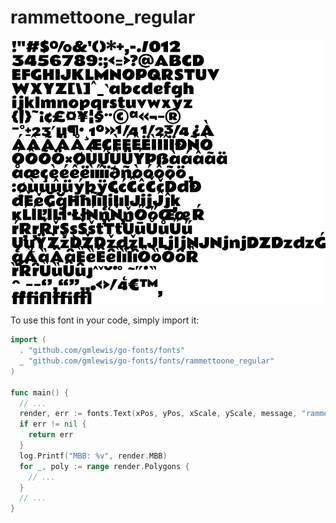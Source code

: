 # rammettoone_regular

![rammettoone_regular](rammettoone_regular.png)

To use this font in your code, simply import it:

```go
import (
  . "github.com/gmlewis/go-fonts/fonts"
  _ "github.com/gmlewis/go-fonts/fonts/rammettoone_regular"
)

func main() {
  // ...
  render, err := fonts.Text(xPos, yPos, xScale, yScale, message, "rammettoone_regular", Center)
  if err != nil {
    return err
  }
  log.Printf("MBB: %v", render.MBB)
  for _, poly := range render.Polygons {
    // ...
  }
  // ...
}
```
